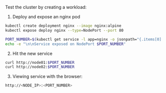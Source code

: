 Test the cluster by creating a workload:

1. Deploy and expose an nginx pod
```bash
kubectl create deployment nginx --image nginx:alpine
kubectl expose deploy nginx --type=NodePort --port 80

PORT_NUMBER=$(kubectl get service -l app=nginx -o jsonpath="{.items[0].spec.ports[0].nodePort}")
echo -e "\n\nService exposed on NodePort $PORT_NUMBER"
```
2. Hit the new service 
```bash
curl http://node01:$PORT_NUMBER
curl http://node02:$PORT_NUMBER
```
3. Viewing service with the browser:
```bash
http://<NODE_IP>:<PORT_NUMBER>
```
